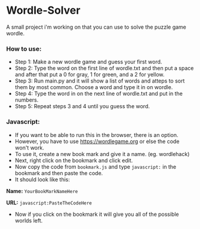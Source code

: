 # Wordle-Solver
A small project i'm working on that you can use to solve the puzzle game wordle.

### How to use:
- Step 1: Make a new wordle game and guess your first word.
- Step 2: Type the word on the first line of wordle.txt and then put a space and after that put a 0 for gray, 1 for green, and a 2 for yellow.
- Step 3: Run main.py and it will show a list of words and atteps to sort them by most common. Choose a word and type it in on wordle.
- Step 4: Type the word in on the next line of wordle.txt and put in the numbers.
- Step 5: Repeat steps 3 and 4 until you guess the word.

### Javascript:
- If you want to be able to run this in the browser, there is an option.
- However, you have to use https://wordlegame.org or else the code won't work.
- To use it, create a new book mark and give it a name. (eg. wordlehack)
- Next, right click on the bookmark and click edit.
- Now copy the code from `bookmark.js` and type `javascript:` in the bookmark and then paste the code.
- It should look like this:

**Name:** `YourBookMarkNameHere`

**URL:** `javascript:PasteTheCodeHere`

- Now if you click on the bookmark it will give you all of the possible worlds left.
